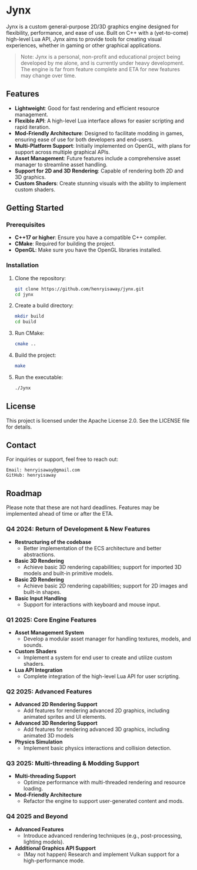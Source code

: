 # Jynx

Jynx is a custom general-purpose 2D/3D graphics engine designed for flexibility, performance, and ease of use. Built on C++ with a (yet-to-come) high-level Lua API, Jynx aims to provide tools for creating visual experiences, whether in gaming or other graphical applications.

> Note: Jynx is a personal, non-profit and educational project being developed by me alone, and is currently under heavy development. The engine is far from feature complete and ETA for new features may change over time.

## Features

- **Lightweight**: Good for fast rendering and efficient resource management.
- **Flexible API**: A high-level Lua interface allows for easier scripting and rapid iteration.
- **Mod-Friendly Architecture**: Designed to facilitate modding in games, ensuring ease of use for both developers and end-users.
- **Multi-Platform Support**: Initially implemented on OpenGL, with plans for support across multiple graphical APIs.
- **Asset Management**: Future features include a comprehensive asset manager to streamline asset handling.
- **Support for 2D and 3D Rendering**: Capable of rendering both 2D and 3D graphics.
- **Custom Shaders**: Create stunning visuals with the ability to implement custom shaders.

## Getting Started

### Prerequisites

- **C++17 or higher**: Ensure you have a compatible C++ compiler.
- **CMake**: Required for building the project.
- **OpenGL**: Make sure you have the OpenGL libraries installed.

### Installation

1. Clone the repository:
   ```bash
   git clone https://github.com/henryisaway/jynx.git
   cd jynx
   ```

2. Create a build directory:
   ```bash
   mkdir build
   cd build
   ```

3. Run CMake:
   ```bash
   cmake ..
   ```

4. Build the project:
   ```bash
   make
   ```

5. Run the executable:
   ```bash
   ./Jynx
   ```

## License

This project is licensed under the Apache License 2.0. See the LICENSE file for details.

## Contact

For inquiries or support, feel free to reach out:

    Email: henryisaway@gmail.com
    GitHub: henryisaway

## Roadmap
Please note that these are not hard deadlines. Features may be implemented ahead of time or after the ETA.
### Q4 2024: Return of Development & New Features
- **Restructuring of the codebase**
  - Better implementation of the ECS architecture and better abstractions.
- **Basic 3D Rendering**
  - Achieve basic 3D rendering capabilities; support for imported 3D models and built-in primitive models.
- **Basic 2D Rendering**
  - Achieve basic 2D rendering capabilities; support for 2D images and built-in shapes.
- **Basic Input Handling**
  - Support for interactions with keyboard and mouse input.
  
### Q1 2025: Core Engine Features
- **Asset Management System**
  - Develop a modular asset manager for handling textures, models, and sounds.
- **Custom Shaders**
  - Implement a system for end user to create and utilize custom shaders.
- **Lua API Integration**
  - Complete integration of the high-level Lua API for user scripting.

### Q2 2025: Advanced Features
- **Advanced 2D Rendering Support**
  - Add features for rendering advanced 2D graphics, including animated sprites and UI elements.
- **Advanced 3D Rendering Support**
  - Add features for rendering advanced 3D graphics, including animated 3D models
- **Physics Simulation**
  - Implement basic physics interactions and collision detection.

### Q3 2025: Multi-threading & Modding Support
- **Multi-threading Support**
  - Optimize performance with multi-threaded rendering and resource loading.
- **Mod-Friendly Architecture**
  - Refactor the engine to support user-generated content and mods.
 
### Q4 2025 and Beyond
- **Advanced Features**
  - Introduce advanced rendering techniques (e.g., post-processing, lighting models).
- **Additional Graphics API Support**
  - (May not happen) Research and implement Vulkan support for a high-performance mode.
